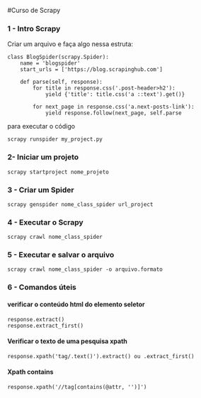 #Curso de Scrapy

### 1 - Intro Scrapy
Criar um arquivo e faça algo nessa estruta:

    class BlogSpider(scrapy.Spider):
        name = 'blogspider'
        start_urls = ['https://blog.scrapinghub.com']

        def parse(self, response):
            for title in response.css('.post-header>h2'):
                yield {'title': title.css('a ::text').get()}

            for next_page in response.css('a.next-posts-link'):
                yield response.follow(next_page, self.parse

para executar o código

    scrapy runspider my_project.py  

### 2- Iniciar um projeto
    scrapy startproject nome_projeto 

### 3 - Criar um Spider
    scrapy genspider nome_class_spider url_project 

### 4 - Executar o Scrapy
    scrapy crawl nome_class_spider 

### 5 - Executar e salvar o arquivo
    scrapy crawl nome_class_spider -o arquivo.formato 

### 6 - Comandos úteis

#### verificar o conteúdo html do elemento seletor
    response.extract() 
    response.extract_first() 
#### Verificar o texto de uma pesquisa xpath

    response.xpath('tag/.text()').extract() ou .extract_first() 
#### Xpath contains
    response.xpath('//tag[contains(@attr, '')]') 

